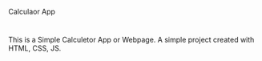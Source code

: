
Calculaor App
#
This is a Simple Calculetor App or Webpage.
A simple project created with HTML, CSS,
JS.
